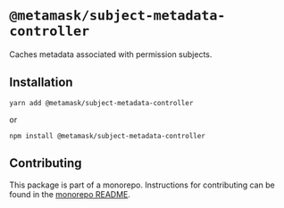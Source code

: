 # `@metamask/subject-metadata-controller`

Caches metadata associated with permission subjects.

## Installation

`yarn add @metamask/subject-metadata-controller`

or

`npm install @metamask/subject-metadata-controller`

## Contributing

This package is part of a monorepo. Instructions for contributing can be found in the [monorepo README](../../#readme).
